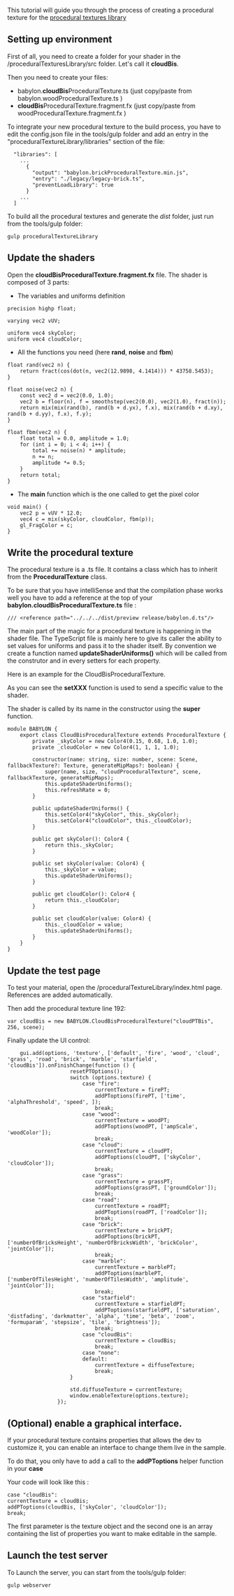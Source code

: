 This tutorial will guide you through the process of creating a procedural texture for the [procedural textures library](https://github.com/BabylonJS/Babylon.js/tree/master/proceduralTexturesLibrary)

## Setting up environment

First of all, you need to create a folder for your shader in the /proceduralTexturesLibrary/src folder. Let's call it **cloudBis**.

Then you need to create your files:
* babylon.**cloudBis**ProceduralTexture.ts (just copy/paste from babylon.woodProceduralTexture.ts )
* **cloudBis**ProceduralTexture.fragment.fx (just copy/paste from woodProceduralTexture.fragment.fx )

To integrate your new procedural texture to the build process, you have to edit the config.json file in the tools/gulp folder and add an entry in the "proceduralTextureLibrary/libraries" section of the file:

```
  "libraries": [
    ...
      {
        "output": "babylon.brickProceduralTexture.min.js",
        "entry": "./legacy/legacy-brick.ts",
        "preventLoadLibrary": true
      }
    ...
  ]
```

To build all the procedural textures and generate the *dist* folder, just run from the tools/gulp folder:

```
gulp proceduralTextureLibrary
```

## Update the shaders

Open the **cloudBisProceduralTexture.fragment.fx** file.
The shader is composed of 3 parts:

- The variables and uniforms definition

```
precision highp float;

varying vec2 vUV;

uniform vec4 skyColor;
uniform vec4 cloudColor;

```

- All the functions you need (here **rand**, **noise** and **fbm**)


```
float rand(vec2 n) {
	return fract(cos(dot(n, vec2(12.9898, 4.1414))) * 43758.5453);
}

float noise(vec2 n) {
	const vec2 d = vec2(0.0, 1.0);
	vec2 b = floor(n), f = smoothstep(vec2(0.0), vec2(1.0), fract(n));
	return mix(mix(rand(b), rand(b + d.yx), f.x), mix(rand(b + d.xy), rand(b + d.yy), f.x), f.y);
}

float fbm(vec2 n) {
	float total = 0.0, amplitude = 1.0;
	for (int i = 0; i < 4; i++) {
		total += noise(n) * amplitude;
		n += n;
		amplitude *= 0.5;
	}
	return total;
}
```
- The **main** function which is the one called to get the pixel color

```
void main() {
	vec2 p = vUV * 12.0;
	vec4 c = mix(skyColor, cloudColor, fbm(p));
	gl_FragColor = c;
}
```

## Write the procedural texture

The procedural texture is a .ts file. It contains a class which has to inherit from the **ProceduralTexture** class.

To be sure that you have intelliSense and that the compilation phase works well you have to add a reference at the top of your **babylon.cloudBisProceduralTexture.ts** file :

```
/// <reference path="../../../dist/preview release/babylon.d.ts"/>
```

The main part of the magic for a procedural texture is happening in the shader file. The TypeScript file is mainly here to give its caller the ability to set values for uniforms and pass it to the shader itself.
By convention we create a function named **updateShaderUniforms()** which will be called from the construtor and in every setters for each property.

Here is an example for the CloudBisProceduralTexture.

As you can see the **setXXX** function is used to send a specific value to the shader.

The shader is called by its name in the constructor using the **super** function.

```
module BABYLON {
    export class CloudBisProceduralTexture extends ProceduralTexture {
        private _skyColor = new Color4(0.15, 0.68, 1.0, 1.0);
        private _cloudColor = new Color4(1, 1, 1, 1.0);
    
        constructor(name: string, size: number, scene: Scene, fallbackTexture?: Texture, generateMipMaps?: boolean) {
            super(name, size, "cloudProceduralTexture", scene, fallbackTexture, generateMipMaps);
            this.updateShaderUniforms();
            this.refreshRate = 0;
        }
    
        public updateShaderUniforms() {
            this.setColor4("skyColor", this._skyColor);
            this.setColor4("cloudColor", this._cloudColor);
        }
    
        public get skyColor(): Color4 {
            return this._skyColor;
        }
    
        public set skyColor(value: Color4) {
            this._skyColor = value;
            this.updateShaderUniforms();
        }
    
        public get cloudColor(): Color4 {
            return this._cloudColor;
        }
    
        public set cloudColor(value: Color4) {
            this._cloudColor = value;
            this.updateShaderUniforms();
        }
    }
}
```

## Update the test page

To test your material, open the /proceduralTextureLibrary/index.html page. References are added automatically.

Then add the procedural texture line 192:

```
var cloudBis = new BABYLON.CloudBisProceduralTexture("cloudPTBis", 256, scene);
```

Finally update the UI control:

```
	gui.add(options, 'texture', ['default', 'fire', 'wood', 'cloud', 'grass', 'road', 'brick', 'marble', 'starfield', 'cloudBis']).onFinishChange(function () {
					resetPTOptions();
					switch (options.texture) {
						case "fire":
							currentTexture = firePT;
							addPToptions(firePT, ['time', 'alphaThreshold', 'speed', ]);
							break;
						case "wood":
							currentTexture = woodPT;
							addPToptions(woodPT, ['ampScale', 'woodColor']);
							break;
						case "cloud":
							currentTexture = cloudPT;
							addPToptions(cloudPT, ['skyColor', 'cloudColor']);
							break;
						case "grass":
							currentTexture = grassPT;
							addPToptions(grassPT, ['groundColor']);
							break;
						case "road":
							currentTexture = roadPT;
							addPToptions(roadPT, ['roadColor']);
							break;
						case "brick":
							currentTexture = brickPT;
							addPToptions(brickPT, ['numberOfBricksHeight', 'numberOfBricksWidth', 'brickColor', 'jointColor']);
							break;
						case "marble":
							currentTexture = marblePT;
							addPToptions(marblePT, ['numberOfTilesHeight', 'numberOfTilesWidth', 'amplitude', 'jointColor']);
							break;
						case "starfield":
							currentTexture = starfieldPT;
							addPToptions(starfieldPT, ['saturation', 'distfading', 'darkmatter', 'alpha', 'time', 'beta', 'zoom', 'formuparam', 'stepsize', 'tile', 'brightness']);
							break;
						case "cloudBis":
							currentTexture = cloudBis;
							break;
						case "none":
						default:
							currentTexture = diffuseTexture;
							break;
					}

					std.diffuseTexture = currentTexture;
					window.enableTexture(options.texture);
				});
```

## (Optional) enable a graphical interface. 

If your procedural texture contains properties that allows the dev to customize it, you can enable an interface to change them live in the sample.

To do that, you only have to add a call to the **addPToptions** helper function in your **case**

Your code will look like this :

```
case "cloudBis":
currentTexture = cloudBis;
addPToptions(cloudBis, ['skyColor', 'cloudColor']);
break;
```

The first parameter is the texture object and the second one is an array containing the list of properties you want to make editable in the sample.

## Launch the test server

To Launch the server, you can start from the tools/gulp folder:

```
gulp webserver
```

